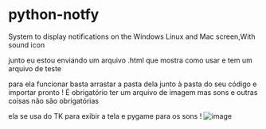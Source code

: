 # python-notfy
System to display notifications on the Windows Linux and Mac screen,With sound icon


junto eu estou enviando um arquivo .html que mostra como usar e tem um arquivo de teste 

para ela funcionar basta arrastar a pasta dela junto à pasta do seu código e importar pronto ! É obrigatório ter um arquivo de imagem mas sons e outras coisas não são obrigatórias

ela se usa do TK para exibir a tela e pygame para os sons !
![image](https://github.com/user-attachments/assets/befc5195-217a-4db4-b96d-b9043d24b5ba)
